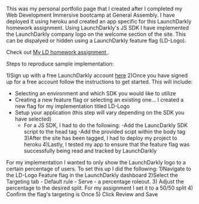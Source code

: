 This was my personal portfolio page that I created after I completed my Web Development Immersive bootcamp at General Assembly. I have deployed it using heroku and created an app specific for this LaunchDarkly homework assignment. Using LaunchDarkly's JS SDK I have implemented the LaunchDarkly company logo on the welcome section of the site. This can be dispalyed or hidden using a LaunchDarkly feature flag (LD-Logo).

Check out <a href="https://mikeduval42-homework.herokuapp.com/#team"> My LD homework assignment </a>.

Steps to reproduce sample implementation:

1)Sign up with a free LaunchDarkly account <a href="https://app.launchdarkly.com/signup">here<a/>
2)Once you have signed up for a free account follow the instructions to get started. This will include:
 - Selecting an environment and which SDK you would like to utilize
 - Creating a new feature flag or selecting an existing one... I created a new flag for my implementation titled LD-Logo
 - Setup your application (this step will vary depending on the SDK you have selected)
   - For a JS SDK, I had to do the following:
     -Add the LauncDarkly SDK script to the head tag
	 -Add the provided scipt within the body tag
3)After the site has been tagged, I had to deploy my project to heroku
4)Lastly, I tested my app to ensure that the feature flag was successfully being read and tracked by LaunchDarkly

For my implementation I wanted to only show the LaunchDarkly logo to a certain percentage of users. To set this up I did the following:
1)Navigate to the LD-Logo Feature flag in the LaunchDarkly dashboard
2)Select the Targeting tab - Default rule - Serve - a percentage roleout.
3) Adjust the percentage to the desired split. For my assignment I set it to a 50/50 split
4) Confirm the flag's targeting is Once
5) Click Review and Save

